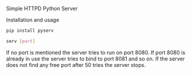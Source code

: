 Simple HTTPD Python Server

Installation and usage 

```python
pip install pyserv
```
```bash
serv [port]
```

If no port is mentioned the server tries to run on port 8080. If port 8080 is already in use the server tries to bind to port 8081 and so on. If the server does not find any free port after 50 tries the server stops.

